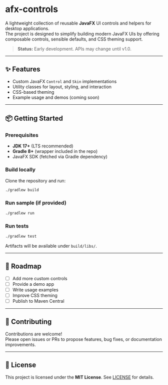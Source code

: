 # afx-controls

A lightweight collection of reusable **JavaFX** UI controls and helpers for desktop applications.  
The project is designed to simplify building modern JavaFX UIs by offering composable controls, sensible defaults, and CSS theming support.

> **Status:** Early development. APIs may change until v1.0.

---

## ✨ Features
- Custom JavaFX `Control` and `Skin` implementations
- Utility classes for layout, styling, and interaction
- CSS-based theming
- Example usage and demos (coming soon)

---

## 📦 Getting Started

### Prerequisites
- **JDK 17+** (LTS recommended)
- **Gradle 8+** (wrapper included in the repo)
- JavaFX SDK (fetched via Gradle dependency)

### Build locally
Clone the repository and run:
```bash
./gradlew build
```

### Run sample (if provided)
```bash
./gradlew run
```

### Run tests
```bash
./gradlew test
```

Artifacts will be available under `build/libs/`.

---

## 📖 Roadmap
- [ ] Add more custom controls
- [ ] Provide a demo app
- [ ] Write usage examples
- [ ] Improve CSS theming
- [ ] Publish to Maven Central

---

## 🤝 Contributing
Contributions are welcome!  
Please open issues or PRs to propose features, bug fixes, or documentation improvements.

---

## 📜 License
This project is licensed under the **MIT License**. See [LICENSE](LICENSE) for details.
